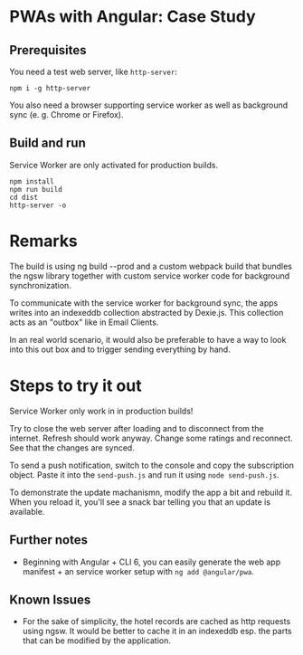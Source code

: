 # PWAs with Angular: Case Study

## Prerequisites

You need a test web server, like ``http-server``:

```
npm i -g http-server
```

You also need a browser supporting service worker as well as background sync (e. g. Chrome or Firefox).

## Build and run

Service Worker are only activated for production builds.

```
npm install
npm run build
cd dist
http-server -o
```
# Remarks

The build is using ng build --prod and a custom webpack build that bundles the ngsw library together with custom service worker code for background synchronization. 

To communicate with the service worker for background sync, the apps writes into an indexeddb collection abstracted by Dexie.js. This collection acts as an "outbox" like in Email Clients.

In an real world scenario, it would also be preferable to have a way to look into this out box and to trigger sending everything by hand.

# Steps to try it out

Service Worker only work in in production builds!

Try to close the web server after loading and to disconnect from the internet. Refresh should work anyway. Change some ratings and reconnect. See that the changes are synced.

To send a push notification, switch to the console and copy the subscription object. Paste it into the ``send-push.js`` and run it using ``node send-push.js``.

To demonstrate the update machanismn, modify the app a bit and rebuild it. When you reload it, you'll see a snack bar telling you that an update is available. 

## Further notes

- Beginning with Angular + CLI 6, you can easily generate the web app manifest + an service worker setup with ``ng add @angular/pwa``.

## Known Issues

- For the sake of simplicity, the hotel records are cached as http requests using ngsw. It would be better to cache it in an indexeddb esp. the parts that can be modified by the application. 

